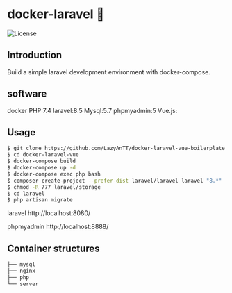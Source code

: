 # docker-laravel 🐳

![License](https://img.shields.io/github/license/ucan-lab/docker-laravel?color=f05340)

## Introduction

Build a simple laravel development environment with docker-compose.

## software

docker
PHP:7.4
laravel:8.5
Mysql:5.7
phpmyadmin:5
Vue.js:

## Usage

```bash
$ git clone https://github.com/LazyAnTT/docker-laravel-vue-boilerplate.git
$ cd docker-laravel-vue
$ docker-compose build
$ docker-compose up -d
$ docker-compose exec php bash
$ composer create-project --prefer-dist laravel/laravel laravel "8.*"
$ chmod -R 777 laravel/storage
$ cd laravel
$ php artisan migrate
```

laravel
http://localhost:8080/

phpmyadmin
http://localhost:8888/


## Container structures

```bash
├── mysql
├── nginx
├── php
└── server
```



